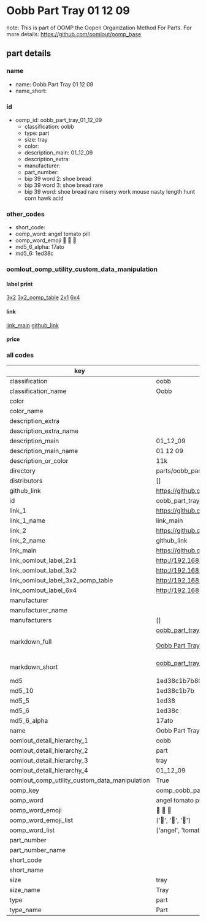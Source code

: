 # Oobb Part Tray 01 12 09  

note: This is part of OOMP the Oopen Organization Method For Parts. For more details: https://github.com/oomlout/oomp_base

##  part details





### name
* name: Oobb Part Tray 01 12 09
* name_short: 
### id
* oomp_id: oobb_part_tray_01_12_09
  * classification: oobb
  * type: part
  * size: tray
  * color: 
  * description_main: 01_12_09
  * description_extra: 
  * manufacturer: 
  * part_number: 
  * bip 39 word 2: shoe bread
  * bip 39 word 3: shoe bread rare
  * bip 39 word: shoe bread rare misery work mouse nasty length hunt corn hawk acid

### other_codes
* short_code: 
* oomp_word: angel tomato pill
* oomp_word_emoji :angel: :tomato: :pill:
* md5_6_alpha: 17ato
* md5_6: 1ed38c






### oomlout_oomp_utility_custom_data_manipulation
#### label print
[3x2](http://192.168.1.245:1112/?label=oomp%2017ato)
[3x2_oomp_table](http://192.168.1.107:1112/?label=oomp%2017ato)
[2x1](http://192.168.1.242:1112/?label=oomp%2017ato)
[6x4](http://192.168.1.55:1112/?label=oomp%2017ato)    

#### link

[link_main](https://github.com/oomlout/oomlout_oomp_current_version_messy/tree/main/parts/oobb_part_tray_01_12_09) [github_link](https://github.com/oomlout/oomlout_oomp_part_src/tree/main/parts/oobb_part_tray_01_12_09)                             

#### price







### all codes 
| key | value |  
| --- | --- |  
| classification | oobb |  
| classification_name | Oobb |  
| color |  |  
| color_name |  |  
| description_extra |  |  
| description_extra_name |  |  
| description_main | 01_12_09 |  
| description_main_name | 01 12 09 |  
| description_or_color | 11k |  
| directory | parts/oobb_part_tray_01_12_09 |  
| distributors | [] |  
| github_link | https://github.com/oomlout/oomlout_oomp_part_src/tree/main/parts/oobb_part_tray_01_12_09 |  
| id | oobb_part_tray_01_12_09 |  
| link_1 | https://github.com/oomlout/oomlout_oomp_current_version_messy/tree/main/parts/oobb_part_tray_01_12_09 |  
| link_1_name | link_main |  
| link_2 | https://github.com/oomlout/oomlout_oomp_part_src/tree/main/parts/oobb_part_tray_01_12_09 |  
| link_2_name | github_link |  
| link_main | https://github.com/oomlout/oomlout_oomp_current_version_messy/tree/main/parts/oobb_part_tray_01_12_09 |  
| link_oomlout_label_2x1 | http://192.168.1.242:1112/?label=oomp%2017ato |  
| link_oomlout_label_3x2 | http://192.168.1.245:1112/?label=oomp%2017ato |  
| link_oomlout_label_3x2_oomp_table | http://192.168.1.107:1112/?label=oomp%2017ato |  
| link_oomlout_label_6x4 | http://192.168.1.55:1112/?label=oomp%2017ato |  
| manufacturer |  |  
| manufacturer_name |  |  
| manufacturers | [] |  
| markdown_full | [oobb_part_tray_01_12_09](https://github.com/oomlout/oomlout_oomp_current_version_messy/tree/main/parts/oobb_part_tray_01_12_09)<br>[](https://github.com/oomlout/oomlout_oomp_current_version_messy/tree/main/parts/oobb_part_tray_01_12_09)<br>[Oobb Part Tray 01 12 09](https://github.com/oomlout/oomlout_oomp_current_version_messy/tree/main/parts/oobb_part_tray_01_12_09)<br><br> |  
| markdown_short | [oobb_part_tray_01_12_09](https://github.com/oomlout/oomlout_oomp_current_version_messy/tree/main/parts/oobb_part_tray_01_12_09)<br><br> |  
| md5 | 1ed38c1b7b80126642fec8db6406de33 |  
| md5_10 | 1ed38c1b7b |  
| md5_5 | 1ed38 |  
| md5_6 | 1ed38c |  
| md5_6_alpha | 17ato |  
| name | Oobb Part Tray 01 12 09 |  
| oomlout_detail_hierarchy_1 | oobb |  
| oomlout_detail_hierarchy_2 | part |  
| oomlout_detail_hierarchy_3 | tray |  
| oomlout_detail_hierarchy_4 | 01_12_09 |  
| oomlout_oomp_utility_custom_data_manipulation | True |  
| oomp_key | oomp_oobb_part_tray_01_12_09 |  
| oomp_word | angel tomato pill |  
| oomp_word_emoji | :angel: :tomato: :pill: |  
| oomp_word_emoji_list | [':angel:', ':tomato:', ':pill:'] |  
| oomp_word_list | ['angel', 'tomato', 'pill'] |  
| part_number |  |  
| part_number_name |  |  
| short_code |  |  
| short_name |  |  
| size | tray |  
| size_name | Tray |  
| type | part |  
| type_name | Part |  
